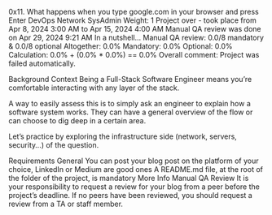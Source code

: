 0x11. What happens when you type google.com in your browser and press Enter
DevOps
Network
SysAdmin
 Weight: 1
 Project over - took place from Apr 8, 2024 3:00 AM to Apr 15, 2024 4:00 AM
 Manual QA review was done on Apr 29, 2024 9:21 AM
In a nutshell…
Manual QA review: 0.0/8 mandatory & 0.0/8 optional
Altogether:  0.0%
Mandatory: 0.0%
Optional: 0.0%
Calculation:  0.0% + (0.0% * 0.0%)  == 0.0%
Overall comment:
Project was failed automatically.

Background Context
Being a Full-Stack Software Engineer means you’re comfortable interacting with any layer of the stack.

A way to easily assess this is to simply ask an engineer to explain how a software system works. They can have a general overview of the flow or can choose to dig deep in a certain area.

Let’s practice by exploring the infrastructure side (network, servers, security…) of the question.



Requirements
General
You can post your blog post on the platform of your choice, LinkedIn or Medium are good ones
A README.md file, at the root of the folder of the project, is mandatory
More Info
Manual QA Review
It is your responsibility to request a review for your blog from a peer before the project’s deadline. If no peers have been reviewed, you should request a review from a TA or staff member.
